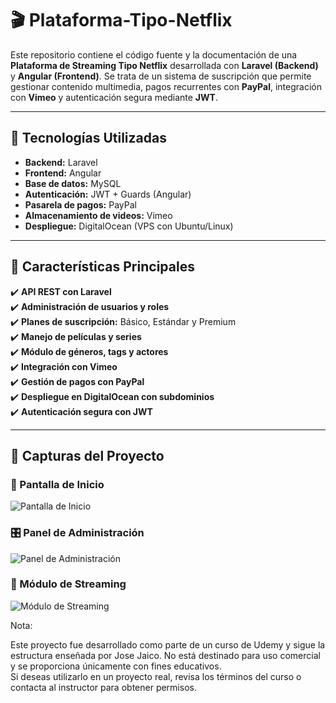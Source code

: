 # 🎬 Plataforma-Tipo-Netflix

Este repositorio contiene el código fuente y la documentación de una **Plataforma de Streaming Tipo Netflix** desarrollada con **Laravel (Backend)** y **Angular (Frontend)**. Se trata de un sistema de suscripción que permite gestionar contenido multimedia, pagos recurrentes con **PayPal**, integración con **Vimeo** y autenticación segura mediante **JWT**.

---

## 🚀 Tecnologías Utilizadas

- **Backend:** Laravel
- **Frontend:** Angular
- **Base de datos:** MySQL
- **Autenticación:** JWT + Guards (Angular)
- **Pasarela de pagos:** PayPal
- **Almacenamiento de videos:** Vimeo
- **Despliegue:** DigitalOcean (VPS con Ubuntu/Linux)

---

## 🎯 Características Principales

✔️ **API REST con Laravel**  
✔️ **Administración de usuarios y roles**  
✔️ **Planes de suscripción:** Básico, Estándar y Premium  
✔️ **Manejo de películas y series**  
✔️ **Módulo de géneros, tags y actores**  
✔️ **Integración con Vimeo**  
✔️ **Gestión de pagos con PayPal**  
✔️ **Despliegue en DigitalOcean con subdominios**  
✔️ **Autenticación segura con JWT**  

---

## 📸 Capturas del Proyecto

### 📌 Pantalla de Inicio
![Pantalla de Inicio](ruta_a_tu_imagen)

### 🎛️ Panel de Administración
![Panel de Administración](ruta_a_tu_imagen)

### 🎥 Módulo de Streaming
![Módulo de Streaming](ruta_a_tu_imagen)

Nota:

Este proyecto fue desarrollado como parte de un curso de Udemy y sigue la estructura enseñada por Jose Jaico.
No está destinado para uso comercial y se proporciona únicamente con fines educativos.  
Si deseas utilizarlo en un proyecto real, revisa los términos del curso o contacta al instructor para obtener permisos.

